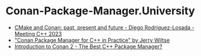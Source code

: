 # Conan-Package-Manager.University
- [CMake and Conan: past, present and future - Diego Rodriguez-Losada - Meeting C++ 2023](https://youtu.be/s0q6s5XzIrA)
- ["Conan Package Manager for C++ in Practice" by Jerry Wiltse](https://youtu.be/0ekPQvSCoXE)
- [Introduction to Conan 2 - The Best C++ Package Manager?](https://youtu.be/U-_RbUqDSTc)
